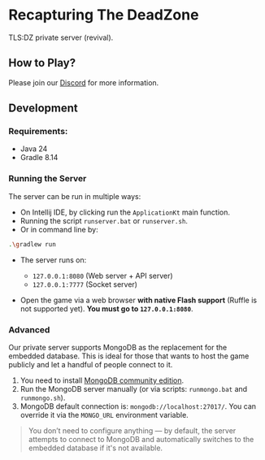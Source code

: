 # Recapturing The DeadZone

TLS:DZ private server (revival).

## How to Play?

Please join our [Discord](https://discord.gg/jFyAePxDBJ) for more information.

## Development

### Requirements:

- Java 24
- Gradle 8.14

### Running the Server

The server can be run in multiple ways:

- On Intellij IDE, by clicking run the `ApplicationKt` main function.
- Running the script `runserver.bat` or `runserver.sh`.
- Or in command line by:

```bash
.\gradlew run
```

- The server runs on:
  - `127.0.0.1:8080` (Web server + API server)
  - `127.0.0.1:7777` (Socket server)
  
- Open the game via a web browser **with native Flash support** (Ruffle is not supported yet). **You must go to `127.0.0.1:8080`**.

### Advanced

Our private server supports MongoDB as the replacement for the embedded database. This is ideal for those that wants to host the game publicly and let a handful of people connect to it.

1. You need to install [MongoDB community edition](https://www.mongodb.com/products/self-managed/community-edition).
2. Run the MongoDB server manually (or via scripts: `runmongo.bat` and `runmongo.sh`).
3. MongoDB default connection is: `mongodb://localhost:27017/`. You can override it via the `MONGO_URL` environment variable.

> You don’t need to configure anything — by default, the server attempts to connect to MongoDB and automatically switches to the embedded database if it's not available.
